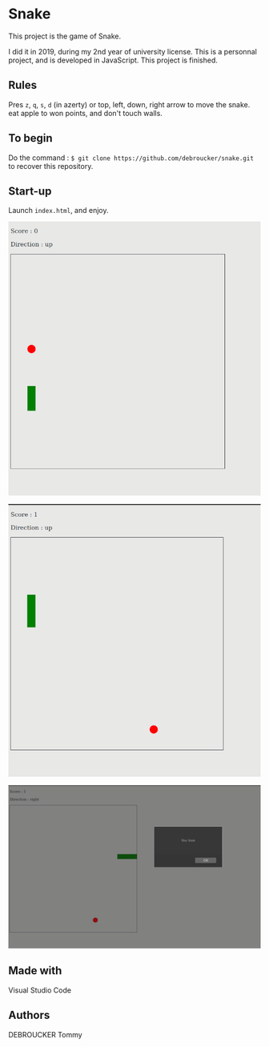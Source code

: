 # Snake

This project is the game of Snake. 

I did it in 2019, during my 2nd year of university license. This is a personnal project, and is developed in JavaScript. This project is finished.

## Rules
Pres `z`, `q`, `s`, `d` (in azerty) or top, left, down, right arrow to move the snake. eat apple to won points, and don't touch walls.

## To begin
Do the command :  `$ git clone https://github.com/debroucker/snake.git` to recover this repository.

## Start-up
Launch `index.html`, and enjoy.

![home](img/succes1.png)

![home](img/succes2.png)

![losed](img/losed.png)

## Made with
Visual Studio Code

## Authors
DEBROUCKER Tommy
